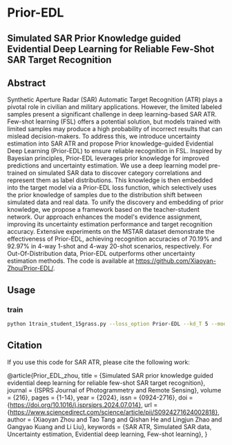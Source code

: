 # Prior-EDL
## Simulated SAR Prior Knowledge guided Evidential Deep Learning for Reliable Few-Shot SAR Target Recognition

## Abstract
Synthetic Aperture Radar (SAR) Automatic Target Recognition (ATR) plays a pivotal role in civilian and military applications. However, the limited labeled samples present a significant challenge in deep learning-based SAR ATR. Few-shot learning (FSL) offers a potential solution, but models trained with limited samples may produce a high probability of incorrect results that can mislead decision-makers. To address this, we introduce uncertainty estimation into SAR ATR and propose Prior knowledge-guided Evidential Deep Learning (Prior-EDL) to ensure reliable recognition in FSL. Inspired by Bayesian principles, Prior-EDL leverages prior knowledge for improved predictions and uncertainty estimation. We use a deep learning model pre-trained on simulated SAR data to discover category correlations and represent them as label distributions. This knowledge is then embedded into the target model via a Prior-EDL loss function, which selectively uses the prior knowledge of samples due to the distribution shift between simulated data and real data. To unify the discovery and embedding of prior knowledge, we propose a framework based on the teacher-student network. Our approach enhances the model's evidence assignment, improving its uncertainty estimation performance and target recognition accuracy. Extensive experiments on the MSTAR dataset demonstrate the effectiveness of Prior-EDL, achieving recognition accuracies of 70.19\% and 92.97\% in 4-way 1-shot and 4-way 20-shot scenarios, respectively. For Out-Of-Distribution data, Prior-EDL outperforms other uncertainty estimation methods. The code is available at https://github.com/Xiaoyan-Zhou/Prior-EDL/.

## Usage
### train

```sh
python 1train_student_15grass.py --loss_option Prior-EDL --kd_T 5 --model_path <your model path> --model_name <the source model> 
```
## Citation
If you use this code for SAR ATR, please cite the following work:

@article{Prior_EDL_zhou,
title = {Simulated SAR prior knowledge guided evidential deep learning for reliable few-shot SAR target recognition},
journal = {ISPRS Journal of Photogrammetry and Remote Sensing},
volume = {216},
pages = {1-14},
year = {2024},
issn = {0924-2716},
doi = {https://doi.org/10.1016/j.isprsjprs.2024.07.014},
url = {https://www.sciencedirect.com/science/article/pii/S0924271624002818},
author = {Xiaoyan Zhou and Tao Tang and Qishan He and Lingjun Zhao and Gangyao Kuang and Li Liu},
keywords = {SAR ATR, Simulated SAR data, Uncertainty estimation, Evidential deep learning, Few-shot learning},
}


